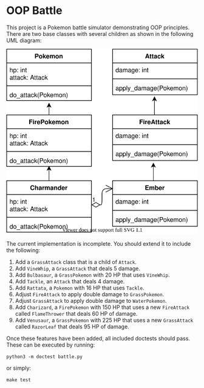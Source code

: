 OOP Battle
==========

This project is a Pokemon battle simulator demonstrating OOP principles. There are two base classes with several children as shown in the following UML diagram:

![UML](uml.svg)

The current implementation is incomplete. You should extend it to include the following:

1. Add a `GrassAttack` class that is a child of `Attack`.
2. Add `VineWhip`, a `GrassAttack` that deals 5 damage.
3. Add `Bulbasaur`, a `GrassPokemon` with 20 HP that uses `VineWhip`.
4. Add `Tackle`, an `Attack` that deals 4 damage.
5. Add `Rattata`, a `Pokemon` with 16 HP that uses `Tackle`.
6. Adjust `FireAttack` to apply double damage to `GrassPokemon`.
7. Adjust `GrassAttack` to apply double damage to `WaterPokemon`.
8. Add `Charizard`, a `FirePokemon` with 150 HP that uses a new `FireAttack` called `FlameThrower` that deals 60 HP of damage.
9. Add `Venusaur`, a `GrassPokemon` with 225 HP that uses a new `GrassAttack` called `RazorLeaf` that deals 95 HP of damage.

Once these features have been added, all included doctests should pass. These can be executed by running:

```
python3 -m doctest battle.py
```

or simply:

```
make test
```
